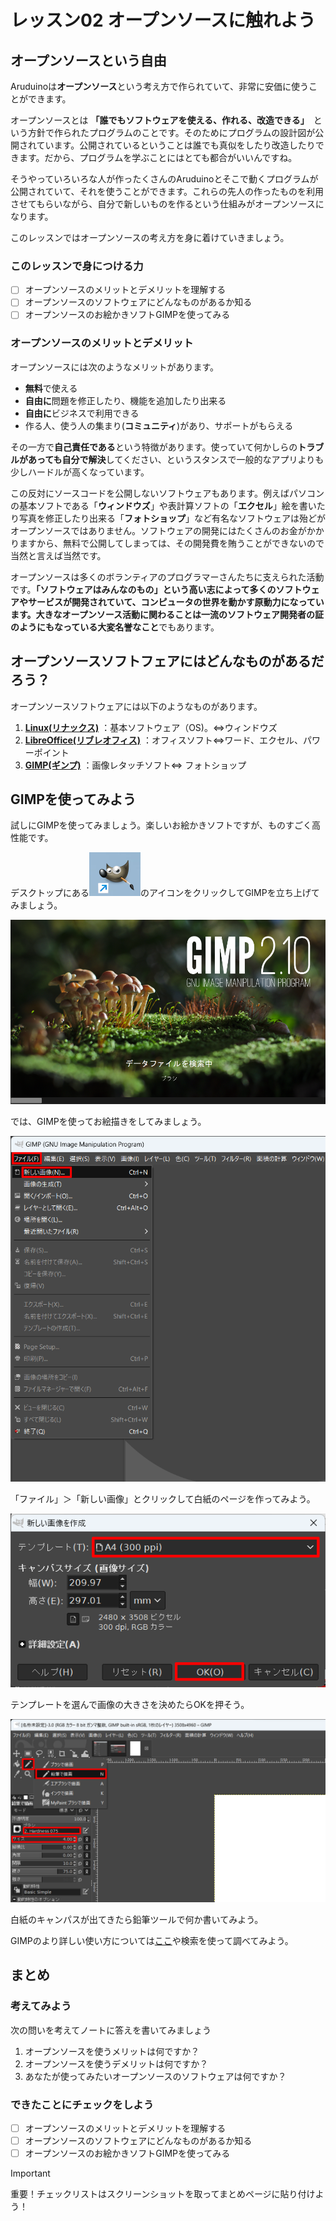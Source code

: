 # レッスン02 オープンソースに触れよう
## オープンソースという自由

Aruduinoは**オープンソース**という考え方で作られていて、非常に安価に使うことができます。

オープンソースとは **「誰でもソフトウェアを使える、作れる、改造できる」**　という方針で作られたプログラムのことです。そのためにプログラムの設計図が公開されています。公開されているということは誰でも真似をしたり改造したりできます。だから、プログラムを学ぶことにはとても都合がいいんですね。

そうやっていろいろな人が作ったくさんのAruduinoとそこで動くプログラムが公開されていて、それを使うことができます。これらの先人の作ったものを利用させてもらいながら、自分で新しいものを作るという仕組みがオープンソースになります。

このレッスンではオープンソースの考え方を身に着けていきましょう。

### このレッスンで身につける力
- [ ] オープンソースのメリットとデメリットを理解する
- [ ] オープンソースのソフトウェアにどんなものがあるか知る
- [ ] オープンソースのお絵かきソフトGIMPを使ってみる

### オープンソースのメリットとデメリット
オープンソースには次のようなメリットがあります。

* **無料**で使える
* **自由に**問題を修正したり、機能を追加したり出来る
* **自由に**ビジネスで利用できる
* 作る人、使う人の集まり(**コミュニティ**)があり、サポートがもらえる

その一方で**自己責任である**という特徴があります。使っていて何かしらの**トラブルがあっても自分で解決**してください、というスタンスで一般的なアプリよりも少しハードルが高くなっています。

この反対にソースコードを公開しないソフトウェアもあります。例えばパソコンの基本ソフトである「**ウィンドウズ**」や表計算ソフトの「**エクセル**」絵を書いたり写真を修正したり出来る「**フォトショップ**」など有名なソフトウェアは殆どがオープンソースではありません。ソフトウェアの開発にはたくさんのお金がかかりますから、無料で公開してしまっては、その開発費を賄うことができないので当然と言えば当然です。

オープンソースは多くのボランティアのプログラマーさんたちに支えられた活動です。**「ソフトウェアはみんなのもの」**という高い志によって多くのソフトウェアやサービスが開発されていて、コンピュータの世界を動かす原動力になっています。大きなオープンソース活動に関わることは**一流のソフトウェア開発者の証のようにもなっている大変名誉なこと**でもあります。

## オープンソースソフトフェアにはどんなものがあるだろう？

オープンソースソフトウェアには以下のようなものがあります。
1. [**Linux(リナックス)**](https://jp.ubuntu.com/) ：基本ソフトウェア（OS)。⇔ウィンドウズ
2.  [**LibreOffice(リブレオフィス)**](https://ja.libreoffice.org/) ：オフィスソフト⇔ワード、エクセル、パワーポイント
3.  [**GIMP(ギンプ)**](https://www.gimp.org/) ：画像レタッチソフト⇔ フォトショップ


## GIMPを使ってみよう
試しにGIMPを使ってみましょう。楽しいお絵かきソフトですが、ものすごく高性能です。

デスクトップにある![GIMP](image/gimp.png)のアイコンをクリックしてGIMPを立ち上げてみましょう。

![](image/gimp00.png)

では、GIMPを使ってお絵描きをしてみましょう。

![](image/gimp01.png)

「ファイル」＞「新しい画像」とクリックして白紙のページを作ってみよう。

![](image/gimp02.png)

テンプレートを選んで画像の大きさを決めたらOKを押そう。

![](image/gimp03.png)

白紙のキャンパスが出てきたら鉛筆ツールで何か書いてみよう。

GIMPのより詳しい使い方については[ここ](https://gazocustomize.com/gimp/)や検索を使って調べてみよう。


## まとめ
### 考えてみよう　

次の問いを考えてノートに答えを書いてみましょう

1. オープンソースを使うメリットは何ですか？
2. オープンソースを使うデメリットは何ですか？
3. あなたが使ってみたいオープンソースのソフトウェアは何ですか？

### できたことにチェックをしよう
- [ ] オープンソースのメリットとデメリットを理解する
- [ ] オープンソースのソフトウェアにどんなものがあるか知る
- [ ] オープンソースのお絵かきソフトGIMPを使ってみる
> [!IMPORTANT]
> 重要！チェックリストはスクリーンショットを取ってまとめページに貼り付けよう！

